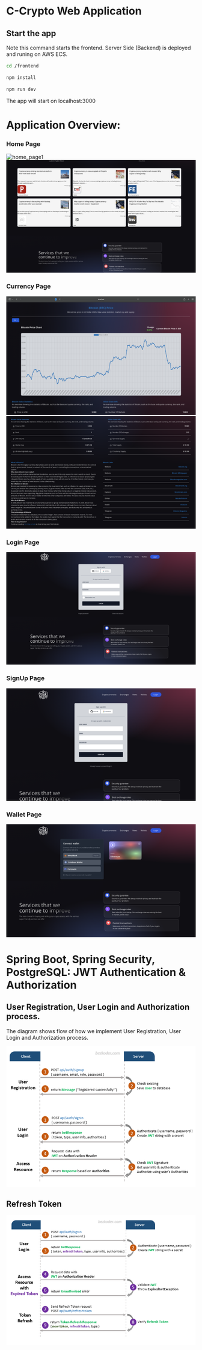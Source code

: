 # C-Crypto Web Application

## Start the app

Note this command starts the frontend. Server Side (Backend) is deployed and runing on AWS ECS.

```bash
cd /frontend
```

```bash
npm install
```

```bash
npm run dev
```

The app will start on localhost:3000

# Application Overview:

### Home Page

![home_page1](readme_PNGs/home_page1.png)
![home_page2](readme_PNGs/home_page2.png)

### Currency Page

![currency_page1](readme_PNGs/currency_page1.png)
![currency_page2](readme_PNGs/currency_page2.png)

### Login Page

![login_page](readme_PNGs/login_page.png)

### SignUp Page

![signup_page](readme_PNGs/signup_page.png)

### Wallet Page

![wallet_page](readme_PNGs/wallet_page.png)

# Spring Boot, Spring Security, PostgreSQL: JWT Authentication & Authorization

## User Registration, User Login and Authorization process.

The diagram shows flow of how we implement User Registration, User Login and Authorization process.

![spring-boot-spring-security-postgresql-jwt-authentication-flow](readme_PNGs/spring-boot-spring-security-postgresql-jwt-authentication-flow.png)

## Refresh Token

![spring-boot-refresh-token-jwt-example-flow](readme_PNGs/spring-boot-refresh-token-jwt-example-flow.png)
